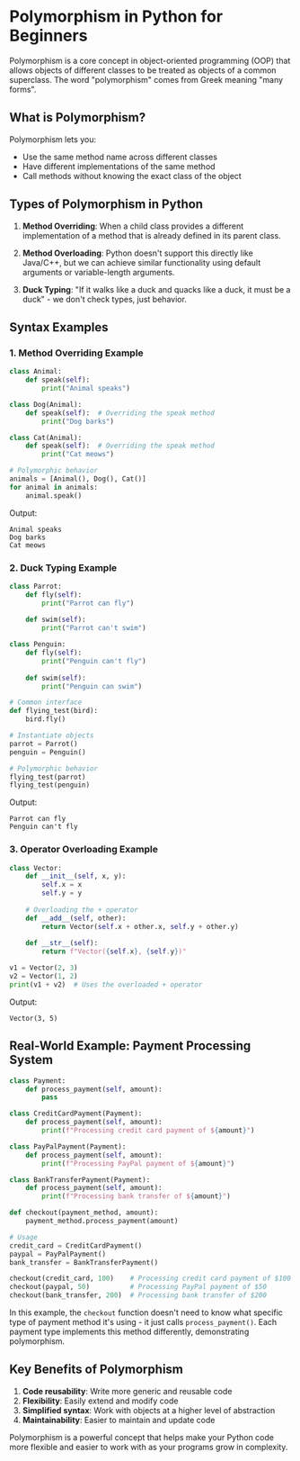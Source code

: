 # Polymorphism in Python for Beginners

Polymorphism is a core concept in object-oriented programming (OOP) that allows objects of different classes to be treated as objects of a common superclass. The word "polymorphism" comes from Greek meaning "many forms".

## What is Polymorphism?

Polymorphism lets you:
- Use the same method name across different classes
- Have different implementations of the same method
- Call methods without knowing the exact class of the object

## Types of Polymorphism in Python

1. **Method Overriding**: When a child class provides a different implementation of a method that is already defined in its parent class.

2. **Method Overloading**: Python doesn't support this directly like Java/C++, but we can achieve similar functionality using default arguments or variable-length arguments.

3. **Duck Typing**: "If it walks like a duck and quacks like a duck, it must be a duck" - we don't check types, just behavior.

## Syntax Examples

### 1. Method Overriding Example

```python
class Animal:
    def speak(self):
        print("Animal speaks")

class Dog(Animal):
    def speak(self):  # Overriding the speak method
        print("Dog barks")

class Cat(Animal):
    def speak(self):  # Overriding the speak method
        print("Cat meows")

# Polymorphic behavior
animals = [Animal(), Dog(), Cat()]
for animal in animals:
    animal.speak()
```

Output:
```
Animal speaks
Dog barks
Cat meows
```

### 2. Duck Typing Example

```python
class Parrot:
    def fly(self):
        print("Parrot can fly")
    
    def swim(self):
        print("Parrot can't swim")

class Penguin:
    def fly(self):
        print("Penguin can't fly")
    
    def swim(self):
        print("Penguin can swim")

# Common interface
def flying_test(bird):
    bird.fly()

# Instantiate objects
parrot = Parrot()
penguin = Penguin()

# Polymorphic behavior
flying_test(parrot)
flying_test(penguin)
```

Output:
```
Parrot can fly
Penguin can't fly
```

### 3. Operator Overloading Example

```python
class Vector:
    def __init__(self, x, y):
        self.x = x
        self.y = y
    
    # Overloading the + operator
    def __add__(self, other):
        return Vector(self.x + other.x, self.y + other.y)
    
    def __str__(self):
        return f"Vector({self.x}, {self.y})"

v1 = Vector(2, 3)
v2 = Vector(1, 2)
print(v1 + v2)  # Uses the overloaded + operator
```

Output:
```
Vector(3, 5)
```

## Real-World Example: Payment Processing System

```python
class Payment:
    def process_payment(self, amount):
        pass

class CreditCardPayment(Payment):
    def process_payment(self, amount):
        print(f"Processing credit card payment of ${amount}")

class PayPalPayment(Payment):
    def process_payment(self, amount):
        print(f"Processing PayPal payment of ${amount}")

class BankTransferPayment(Payment):
    def process_payment(self, amount):
        print(f"Processing bank transfer of ${amount}")

def checkout(payment_method, amount):
    payment_method.process_payment(amount)

# Usage
credit_card = CreditCardPayment()
paypal = PayPalPayment()
bank_transfer = BankTransferPayment()

checkout(credit_card, 100)    # Processing credit card payment of $100
checkout(paypal, 50)          # Processing PayPal payment of $50
checkout(bank_transfer, 200)  # Processing bank transfer of $200
```

In this example, the `checkout` function doesn't need to know what specific type of payment method it's using - it just calls `process_payment()`. Each payment type implements this method differently, demonstrating polymorphism.

## Key Benefits of Polymorphism

1. **Code reusability**: Write more generic and reusable code
2. **Flexibility**: Easily extend and modify code
3. **Simplified syntax**: Work with objects at a higher level of abstraction
4. **Maintainability**: Easier to maintain and update code

Polymorphism is a powerful concept that helps make your Python code more flexible and easier to work with as your programs grow in complexity.
